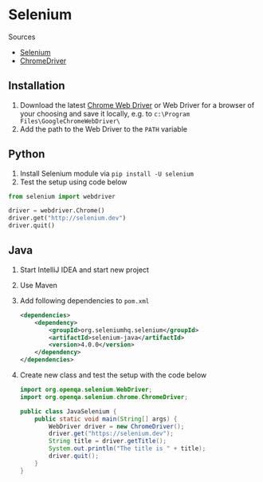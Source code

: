 # Selenium

Sources

* [Selenium](https://www.selenium.dev/documentation/)
* [ChromeDriver](https://chromedriver.chromium.org/)

## Installation

1. Download the latest [Chrome Web Driver](https://chromedriver.storage.googleapis.com/index.html)
    or Web Driver for a browser of your choosing and save it locally, e.g. to
   `c:\Program Files\GoogleChromeWebDriver\`
2. Add the path to the Web Driver to the `PATH` variable

## Python

1. Install Selenium module via `pip install -U selenium`
2. Test the setup using code below

```python
from selenium import webdriver

driver = webdriver.Chrome()
driver.get("http://selenium.dev")
driver.quit()
```

## Java

1. Start IntelliJ IDEA and start new project
2. Use Maven
3. Add following dependencies to `pom.xml`

    ```xml
    <dependencies>
        <dependency>
            <groupId>org.seleniumhq.selenium</groupId>
            <artifactId>selenium-java</artifactId>
            <version>4.0.0</version>
        </dependency>
    </dependencies>
    ```

4. Create new class and test the setup with the code below

    ```java
    import org.openqa.selenium.WebDriver;
    import org.openqa.selenium.chrome.ChromeDriver;

    public class JavaSelenium {
        public static void main(String[] args) {
            WebDriver driver = new ChromeDriver();
            driver.get("https://selenium.dev");
            String title = driver.getTitle();
            System.out.println("The title is " + title);
            driver.quit();
        }
    }
    ```
